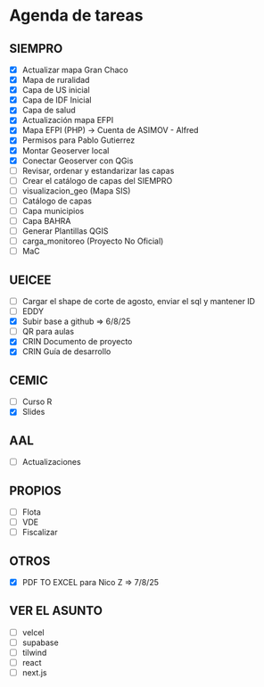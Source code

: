 # Agenda de tareas

## SIEMPRO
- [x] Actualizar mapa Gran Chaco
- [x] Mapa de ruralidad
- [x] Capa de US inicial
- [x] Capa de IDF Inicial
- [x] Capa de salud
- [x] Actualización mapa EFPI
- [x] Mapa EFPI (PHP) -> Cuenta de ASIMOV - Alfred
- [x] Permisos para Pablo Gutierrez
- [x] Montar Geoserver local
- [x] Conectar Geoserver con QGis
- [ ] Revisar, ordenar y estandarizar las capas
- [ ] Crear el catálogo de capas del SIEMPRO
- [ ] visualizacion_geo (Mapa SIS)
- [ ] Catálogo de capas
- [ ] Capa municipios
- [ ] Capa BAHRA
- [ ] Generar Plantillas QGIS
- [ ] carga_monitoreo (Proyecto No Oficial)
- [ ] MaC

## UEICEE
- [ ] Cargar el shape de corte de agosto, enviar el sql y mantener ID
- [ ] EDDY
- [x] Subir base a github => 6/8/25
- [ ] QR para aulas
- [x] CRIN Documento de proyecto
- [x] CRIN Guía de desarrollo

## CEMIC
- [ ] Curso R
- [x] Slides

## AAL
- [ ] Actualizaciones

## PROPIOS
- [ ] Flota
- [ ] VDE
- [ ] Fiscalizar

## OTROS
- [x] PDF TO EXCEL para Nico Z => 7/8/25

## VER EL ASUNTO
- [ ] velcel
- [ ] supabase
- [ ] tilwind
- [ ] react
- [ ] next.js
